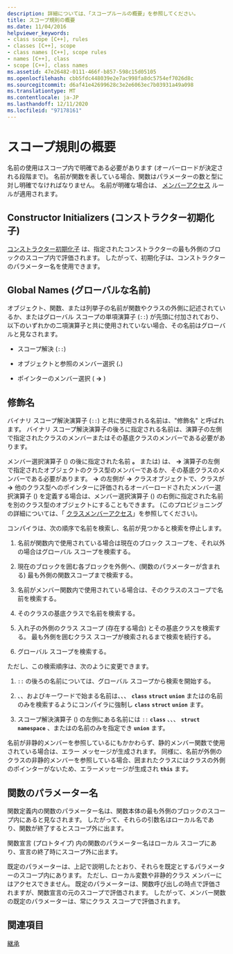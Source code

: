 ```yaml
---
description: 詳細については、「スコープルールの概要」を参照してください。
title: スコープ規則の概要
ms.date: 11/04/2016
helpviewer_keywords:
- class scope [C++], rules
- classes [C++], scope
- class names [C++], scope rules
- names [C++], class
- scope [C++], class names
ms.assetid: 47e26482-0111-466f-b857-598c15d05105
ms.openlocfilehash: cbb5fdc448039e2e7ac998fa8dc5754ef7026d8c
ms.sourcegitcommit: d6af41e42699628c3e2e6063ec7b03931a49a098
ms.translationtype: MT
ms.contentlocale: ja-JP
ms.lasthandoff: 12/11/2020
ms.locfileid: "97178161"
---
```

# <a name="summary-of-scope-rules"></a>スコープ規則の概要

名前の使用はスコープ内で明確である必要があります (オーバーロードが決定される段階まで)。 名前が関数を表している場合、関数はパラメーターの数と型に対し明確でなければなりません。 名前が明確な場合は、 [メンバーアクセス](../cpp/member-access-control-cpp.md) ルールが適用されます。

## <a name="constructor-initializers"></a>Constructor Initializers (コンストラクター初期化子)

[コンストラクター初期化子](constructors-cpp.md#member_init_list) は、指定されたコンストラクターの最も外側のブロックのスコープ内で評価されます。 したがって、初期化子は、コンストラクターのパラメーター名を使用できます。

## <a name="global-names"></a>Global Names (グローバルな名前)

オブジェクト、関数、または列挙子の名前が関数やクラスの外側に記述されているか、またはグローバル スコープの単項演算子 (`::`) が先頭に付加されており、以下のいずれかの二項演算子と共に使用されていない場合、その名前はグローバルと見なされます。

- スコープ解決 (`::`)

- オブジェクトと参照のメンバー選択 (**.**)

- ポインターのメンバー選択 ( **->** )

## <a name="qualified-names"></a>修飾名

バイナリ スコープ解決演算子 (`::`) と共に使用される名前は、"修飾名" と呼ばれます。 バイナリ スコープ解決演算子の後ろに指定される名前は、演算子の左側で指定されたクラスのメンバーまたはその基底クラスのメンバーである必要があります。

メンバー選択演算子 () の後に指定された名前 **。** または) は、 **->** 演算子の左側で指定されたオブジェクトのクラス型のメンバーであるか、その基底クラスのメンバーである必要があります。 **->** の左側が **->** クラスオブジェクトで、クラスが **->** 他のクラス型へのポインターに評価されるオーバーロードされたメンバー選択演算子 () を定義する場合は、メンバー選択演算子 () の右側に指定された名前を別のクラス型のオブジェクトにすることもできます。 (このプロビジョニングの詳細については、「 [クラスメンバーアクセス](../cpp/member-access.md)」を参照してください)。

コンパイラは、次の順序で名前を検索し、名前が見つかると検索を停止します。

1. 名前が関数内で使用されている場合は現在のブロック スコープを、それ以外の場合はグローバル スコープを検索する。

1. 現在のブロックを囲む各ブロックを外側へ、(関数のパラメーターが含まれる) 最も外側の関数スコープまで検索する。

1. 名前がメンバー関数内で使用されている場合は、そのクラスのスコープで名前を検索する。

1. そのクラスの基底クラスで名前を検索する。

1. 入れ子の外側のクラス スコープ (存在する場合) とその基底クラスを検索する。 最も外側を囲むクラス スコープが検索されるまで検索を続行する。

1. グローバル スコープを検索する。

ただし、この検索順序は、次のように変更できます。

1. `::` の後ろの名前については、グローバル スコープから検索を開始する。

1. 、、およびキーワードで始まる名前は、、、 **`class`** **`struct`** **`union`** またはの名前のみを検索するようにコンパイラに強制し **`class`** **`struct`** **`union`** ます。

1. スコープ解決演算子 () の左側にある名前には `::` **`class`** 、、、 **`struct`** **`namespace`** 、またはの名前のみを指定でき **`union`** ます。

名前が非静的メンバーを参照しているにもかかわらず、静的メンバー関数で使用されている場合は、エラー メッセージが生成されます。 同様に、名前が外側のクラスの非静的メンバーを参照している場合、囲まれたクラスにはクラスの外側のポインターがないため、エラーメッセージが生成され **`this`** ます。

## <a name="function-parameter-names"></a>関数のパラメーター名

関数定義内の関数のパラメーター名は、関数本体の最も外側のブロックのスコープ内にあると見なされます。 したがって、それらの引数名はローカル名であり、関数が終了するとスコープ外に出ます。

関数宣言 (プロトタイプ) 内の関数のパラメーター名はローカル スコープにあり、宣言の終了時にスコープ外に出ます。

既定のパラメーターは、上記で説明したとおり、それらを既定とするパラメーターのスコープ内にあります。 ただし、ローカル変数や非静的クラス メンバーにはアクセスできません。 既定のパラメーターは、関数呼び出しの時点で評価されますが、関数宣言の元のスコープで評価されます。 したがって、メンバー関数の既定のパラメーターは、常にクラス スコープで評価されます。

## <a name="see-also"></a>関連項目

[継承](../cpp/inheritance-cpp.md)
